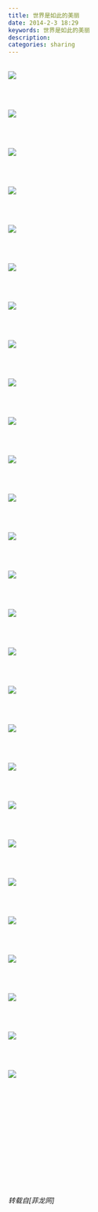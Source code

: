 ```yaml
---
title: 世界是如此的美丽
date: 2014-2-3 18:29
keywords: 世界是如此的美丽
description:                                   
categories: sharing
---
```

<td class="t_f" id="postmessage_95525">

<br/>

<img aid="40052" data-cf-modified-fb8522c74b7fddf346b5bec6-="" file="data/attachment/forum/201402/03/182922hvcvz9spcmup9pwz.jpg.thumb.jpg" id="aimg_40052" inpost="1" onclick="" onmouseover="" src="http://www.flw.ph/data/attachment/forum/201402/03/182922hvcvz9spcmup9pwz.jpg" style="cursor:pointer" zoomfile="data/attachment/forum/201402/03/182922hvcvz9spcmup9pwz.jpg"/>


<font color="#000"><font style="background-color:rgb(249, 249, 236)"><font face="Arial"> </font></font></font><br/>
<br/>

<img aid="40053" data-cf-modified-fb8522c74b7fddf346b5bec6-="" file="data/attachment/forum/201402/03/182925obmt3rce1rblcxbx.jpg.thumb.jpg" id="aimg_40053" inpost="1" onclick="" onmouseover="" src="http://www.flw.ph/data/attachment/forum/201402/03/182925obmt3rce1rblcxbx.jpg" style="cursor:pointer" zoomfile="data/attachment/forum/201402/03/182925obmt3rce1rblcxbx.jpg"/>


<font color="#000"><font style="background-color:rgb(249, 249, 236)"><font face="Arial"> </font></font></font><br/>
<br/>

<img aid="40054" data-cf-modified-fb8522c74b7fddf346b5bec6-="" file="data/attachment/forum/201402/03/182927k96xyce6z2yei0um.jpg.thumb.jpg" id="aimg_40054" inpost="1" onclick="" onmouseover="" src="http://www.flw.ph/data/attachment/forum/201402/03/182927k96xyce6z2yei0um.jpg" style="cursor:pointer" zoomfile="data/attachment/forum/201402/03/182927k96xyce6z2yei0um.jpg"/>


<font color="#000"><font style="background-color:rgb(249, 249, 236)"><font face="Arial"> </font></font></font><br/>
<br/>

<img aid="40055" data-cf-modified-fb8522c74b7fddf346b5bec6-="" file="data/attachment/forum/201402/03/182928dm8khfyh1o1e1z95.jpg.thumb.jpg" id="aimg_40055" inpost="1" onclick="" onmouseover="" src="http://www.flw.ph/data/attachment/forum/201402/03/182928dm8khfyh1o1e1z95.jpg" style="cursor:pointer" zoomfile="data/attachment/forum/201402/03/182928dm8khfyh1o1e1z95.jpg"/>


<font color="#000"><font style="background-color:rgb(249, 249, 236)"><font face="Arial"> </font></font></font><br/>
<br/>

<img aid="40056" data-cf-modified-fb8522c74b7fddf346b5bec6-="" file="data/attachment/forum/201402/03/182928blrtopr7sr8l7dhl.jpg.thumb.jpg" id="aimg_40056" inpost="1" onclick="" onmouseover="" src="http://www.flw.ph/data/attachment/forum/201402/03/182928blrtopr7sr8l7dhl.jpg" style="cursor:pointer" zoomfile="data/attachment/forum/201402/03/182928blrtopr7sr8l7dhl.jpg"/>


<font color="#000"><font style="background-color:rgb(249, 249, 236)"><font face="Arial"> </font></font></font><br/>
<br/>

<img aid="40057" data-cf-modified-fb8522c74b7fddf346b5bec6-="" file="data/attachment/forum/201402/03/182928ldikkzm12tko2lht.jpg.thumb.jpg" id="aimg_40057" inpost="1" onclick="" onmouseover="" src="http://www.flw.ph/data/attachment/forum/201402/03/182928ldikkzm12tko2lht.jpg" style="cursor:pointer" zoomfile="data/attachment/forum/201402/03/182928ldikkzm12tko2lht.jpg"/>


<font color="#000"><font style="background-color:rgb(249, 249, 236)"><font face="Arial"> </font></font></font><br/>
<br/>

<img aid="40058" data-cf-modified-fb8522c74b7fddf346b5bec6-="" file="data/attachment/forum/201402/03/182929pkxhvadb70dhk4bf.jpg.thumb.jpg" id="aimg_40058" inpost="1" onclick="" onmouseover="" src="http://www.flw.ph/data/attachment/forum/201402/03/182929pkxhvadb70dhk4bf.jpg" style="cursor:pointer" zoomfile="data/attachment/forum/201402/03/182929pkxhvadb70dhk4bf.jpg"/>


<font color="#000"><font style="background-color:rgb(249, 249, 236)"><font face="Arial"> </font></font></font><br/>
<br/>

<img aid="40059" data-cf-modified-fb8522c74b7fddf346b5bec6-="" file="data/attachment/forum/201402/03/182929kkcucck5ojjev1b0.jpg.thumb.jpg" id="aimg_40059" inpost="1" onclick="" onmouseover="" src="http://www.flw.ph/data/attachment/forum/201402/03/182929kkcucck5ojjev1b0.jpg" style="cursor:pointer" zoomfile="data/attachment/forum/201402/03/182929kkcucck5ojjev1b0.jpg"/>


<font color="#000"><font style="background-color:rgb(249, 249, 236)"><font face="Arial"> </font></font></font><br/>
<br/>

<img aid="40060" data-cf-modified-fb8522c74b7fddf346b5bec6-="" file="data/attachment/forum/201402/03/182930x2zzdoc0mwu6momw.jpg.thumb.jpg" id="aimg_40060" inpost="1" onclick="" onmouseover="" src="http://www.flw.ph/data/attachment/forum/201402/03/182930x2zzdoc0mwu6momw.jpg" style="cursor:pointer" zoomfile="data/attachment/forum/201402/03/182930x2zzdoc0mwu6momw.jpg"/>


<font color="#000"><font style="background-color:rgb(249, 249, 236)"><font face="Arial"> </font></font></font><br/>
<br/>

<img aid="40061" data-cf-modified-fb8522c74b7fddf346b5bec6-="" file="data/attachment/forum/201402/03/182930qh7brr37vzz19o1g.jpg.thumb.jpg" id="aimg_40061" inpost="1" onclick="" onmouseover="" src="http://www.flw.ph/data/attachment/forum/201402/03/182930qh7brr37vzz19o1g.jpg" style="cursor:pointer" zoomfile="data/attachment/forum/201402/03/182930qh7brr37vzz19o1g.jpg"/>


<font color="#000"><font style="background-color:rgb(249, 249, 236)"><font face="Arial"> </font></font></font><br/>
<br/>

<img aid="40062" data-cf-modified-fb8522c74b7fddf346b5bec6-="" file="data/attachment/forum/201402/03/182931auigvmgg60iuy7yy.jpg.thumb.jpg" id="aimg_40062" inpost="1" onclick="" onmouseover="" src="http://www.flw.ph/data/attachment/forum/201402/03/182931auigvmgg60iuy7yy.jpg" style="cursor:pointer" zoomfile="data/attachment/forum/201402/03/182931auigvmgg60iuy7yy.jpg"/>


<font color="#000"><font style="background-color:rgb(249, 249, 236)"><font face="Arial"> </font></font></font><br/>
<br/>

<img aid="40063" data-cf-modified-fb8522c74b7fddf346b5bec6-="" file="data/attachment/forum/201402/03/182931bp8pzn6c8ia836hc.jpg.thumb.jpg" id="aimg_40063" inpost="1" onclick="" onmouseover="" src="http://www.flw.ph/data/attachment/forum/201402/03/182931bp8pzn6c8ia836hc.jpg" style="cursor:pointer" zoomfile="data/attachment/forum/201402/03/182931bp8pzn6c8ia836hc.jpg"/>


<font color="#000"><font style="background-color:rgb(249, 249, 236)"><font face="Arial"> </font></font></font><br/>
<br/>

<img aid="40064" data-cf-modified-fb8522c74b7fddf346b5bec6-="" file="data/attachment/forum/201402/03/182932ez3556qxd6qa46qc.jpg.thumb.jpg" id="aimg_40064" inpost="1" onclick="" onmouseover="" src="http://www.flw.ph/data/attachment/forum/201402/03/182932ez3556qxd6qa46qc.jpg" style="cursor:pointer" zoomfile="data/attachment/forum/201402/03/182932ez3556qxd6qa46qc.jpg"/>


<font color="#000"><font style="background-color:rgb(249, 249, 236)"><font face="Arial"> </font></font></font><br/>
<br/>

<img aid="40065" data-cf-modified-fb8522c74b7fddf346b5bec6-="" file="data/attachment/forum/201402/03/182939ftmu2vs3sn3mvm9f.jpg.thumb.jpg" id="aimg_40065" inpost="1" onclick="" onmouseover="" src="http://www.flw.ph/data/attachment/forum/201402/03/182939ftmu2vs3sn3mvm9f.jpg" style="cursor:pointer" zoomfile="data/attachment/forum/201402/03/182939ftmu2vs3sn3mvm9f.jpg"/>


<font color="#000"><font style="background-color:rgb(249, 249, 236)"><font face="Arial"> </font></font></font><br/>
<br/>

<img aid="40066" data-cf-modified-fb8522c74b7fddf346b5bec6-="" file="data/attachment/forum/201402/03/182939rrmsnvnnil540nmr.jpg.thumb.jpg" id="aimg_40066" inpost="1" onclick="" onmouseover="" src="http://www.flw.ph/data/attachment/forum/201402/03/182939rrmsnvnnil540nmr.jpg" style="cursor:pointer" zoomfile="data/attachment/forum/201402/03/182939rrmsnvnnil540nmr.jpg"/>


<font color="#000"><font style="background-color:rgb(249, 249, 236)"><font face="Arial"> </font></font></font><br/>
<br/>

<img aid="40067" data-cf-modified-fb8522c74b7fddf346b5bec6-="" file="data/attachment/forum/201402/03/182940s6tltzt5k8h68lk0.jpg.thumb.jpg" id="aimg_40067" inpost="1" onclick="" onmouseover="" src="http://www.flw.ph/data/attachment/forum/201402/03/182940s6tltzt5k8h68lk0.jpg" style="cursor:pointer" zoomfile="data/attachment/forum/201402/03/182940s6tltzt5k8h68lk0.jpg"/>


<font color="#000"><font style="background-color:rgb(249, 249, 236)"><font face="Arial"> </font></font></font><br/>
<br/>

<img aid="40068" data-cf-modified-fb8522c74b7fddf346b5bec6-="" file="data/attachment/forum/201402/03/182940mn8t7c24tn8nz4a8.jpg.thumb.jpg" id="aimg_40068" inpost="1" onclick="" onmouseover="" src="http://www.flw.ph/data/attachment/forum/201402/03/182940mn8t7c24tn8nz4a8.jpg" style="cursor:pointer" zoomfile="data/attachment/forum/201402/03/182940mn8t7c24tn8nz4a8.jpg"/>


<font color="#000"><font style="background-color:rgb(249, 249, 236)"><font face="Arial"> </font></font></font><br/>
<br/>

<img aid="40069" data-cf-modified-fb8522c74b7fddf346b5bec6-="" file="data/attachment/forum/201402/03/182940kdixgh34eidh4goi.jpg.thumb.jpg" id="aimg_40069" inpost="1" onclick="" onmouseover="" src="http://www.flw.ph/data/attachment/forum/201402/03/182940kdixgh34eidh4goi.jpg" style="cursor:pointer" zoomfile="data/attachment/forum/201402/03/182940kdixgh34eidh4goi.jpg"/>


<font color="#000"><font style="background-color:rgb(249, 249, 236)"><font face="Arial"> </font></font></font><br/>
<br/>

<img aid="40070" data-cf-modified-fb8522c74b7fddf346b5bec6-="" file="data/attachment/forum/201402/03/182941e1b8dddu7872lgpu.png.thumb.jpg" id="aimg_40070" inpost="1" onclick="" onmouseover="" src="http://www.flw.ph/data/attachment/forum/201402/03/182941e1b8dddu7872lgpu.png" style="cursor:pointer" zoomfile="data/attachment/forum/201402/03/182941e1b8dddu7872lgpu.png"/>


<font color="#000"><font style="background-color:rgb(249, 249, 236)"><font face="Arial"> </font></font></font><br/>
<br/>

<img aid="40071" data-cf-modified-fb8522c74b7fddf346b5bec6-="" file="data/attachment/forum/201402/03/182941nii0i6z1zwdavdo2.png.thumb.jpg" id="aimg_40071" inpost="1" onclick="" onmouseover="" src="http://www.flw.ph/data/attachment/forum/201402/03/182941nii0i6z1zwdavdo2.png" style="cursor:pointer" zoomfile="data/attachment/forum/201402/03/182941nii0i6z1zwdavdo2.png"/>


<font color="#000"><font style="background-color:rgb(249, 249, 236)"><font face="Arial"> </font></font></font><br/>
<br/>

<img aid="40072" data-cf-modified-fb8522c74b7fddf346b5bec6-="" file="data/attachment/forum/201402/03/182942hgt3ucasgddxi0d0.jpg.thumb.jpg" id="aimg_40072" inpost="1" onclick="" onmouseover="" src="http://www.flw.ph/data/attachment/forum/201402/03/182942hgt3ucasgddxi0d0.jpg" style="cursor:pointer" zoomfile="data/attachment/forum/201402/03/182942hgt3ucasgddxi0d0.jpg"/>


<font color="#000"><font style="background-color:rgb(249, 249, 236)"><font face="Arial"> </font></font></font><br/>
<br/>

<img aid="40073" data-cf-modified-fb8522c74b7fddf346b5bec6-="" file="data/attachment/forum/201402/03/182942v060nw560xtfdxg0.jpg.thumb.jpg" id="aimg_40073" inpost="1" onclick="" onmouseover="" src="http://www.flw.ph/data/attachment/forum/201402/03/182942v060nw560xtfdxg0.jpg" style="cursor:pointer" zoomfile="data/attachment/forum/201402/03/182942v060nw560xtfdxg0.jpg"/>


<font color="#000"><font style="background-color:rgb(249, 249, 236)"><font face="Arial"> </font></font></font><br/>
<br/>

<img aid="40074" data-cf-modified-fb8522c74b7fddf346b5bec6-="" file="data/attachment/forum/201402/03/182942ska0lkavlmvdscmt.jpg.thumb.jpg" id="aimg_40074" inpost="1" onclick="" onmouseover="" src="http://www.flw.ph/data/attachment/forum/201402/03/182942ska0lkavlmvdscmt.jpg" style="cursor:pointer" zoomfile="data/attachment/forum/201402/03/182942ska0lkavlmvdscmt.jpg"/>


<font color="#000"><font style="background-color:rgb(249, 249, 236)"><font face="Arial"> </font></font></font><br/>
<br/>

<img aid="40075" data-cf-modified-fb8522c74b7fddf346b5bec6-="" file="data/attachment/forum/201402/03/182943c7snwhs0mc0a7oi7.jpg.thumb.jpg" id="aimg_40075" inpost="1" onclick="" onmouseover="" src="http://www.flw.ph/data/attachment/forum/201402/03/182943c7snwhs0mc0a7oi7.jpg" style="cursor:pointer" zoomfile="data/attachment/forum/201402/03/182943c7snwhs0mc0a7oi7.jpg"/>


<font color="#000"><font style="background-color:rgb(249, 249, 236)"><font face="Arial"> </font></font></font><br/>
<br/>

<img aid="40076" data-cf-modified-fb8522c74b7fddf346b5bec6-="" file="data/attachment/forum/201402/03/182943oj1h2e771rjzieff.jpg.thumb.jpg" id="aimg_40076" inpost="1" onclick="" onmouseover="" src="http://www.flw.ph/data/attachment/forum/201402/03/182943oj1h2e771rjzieff.jpg" style="cursor:pointer" zoomfile="data/attachment/forum/201402/03/182943oj1h2e771rjzieff.jpg"/>


<font color="#000"><font style="background-color:rgb(249, 249, 236)"><font face="Arial"> </font></font></font><br/>
<br/>

<img aid="40077" data-cf-modified-fb8522c74b7fddf346b5bec6-="" file="data/attachment/forum/201402/03/182944ut3oi3dz35odttvq.jpg.thumb.jpg" id="aimg_40077" inpost="1" onclick="" onmouseover="" src="http://www.flw.ph/data/attachment/forum/201402/03/182944ut3oi3dz35odttvq.jpg" style="cursor:pointer" zoomfile="data/attachment/forum/201402/03/182944ut3oi3dz35odttvq.jpg"/>


<font color="#000"><font style="background-color:rgb(249, 249, 236)"><font face="Arial"> </font></font></font><br/>
<br/>

<img aid="40078" data-cf-modified-fb8522c74b7fddf346b5bec6-="" file="data/attachment/forum/201402/03/182944nny4drera1uahhzv.jpg.thumb.jpg" id="aimg_40078" inpost="1" onclick="" onmouseover="" src="http://www.flw.ph/data/attachment/forum/201402/03/182944nny4drera1uahhzv.jpg" style="cursor:pointer" zoomfile="data/attachment/forum/201402/03/182944nny4drera1uahhzv.jpg"/>


<font color="#000"><font style="background-color:rgb(249, 249, 236)"><font face="Arial"> </font></font></font><br/>
<br/>
<font color="#000"><font style="background-color:rgb(249, 249, 236)"><font face="Arial"> </font></font></font><br/>
<br/>
<font color="#000"><font style="background-color:rgb(249, 249, 236)"><font face="Arial"> </font></font></font><br/>
<br/>
<font color="#000"><font style="background-color:rgb(249, 249, 236)"><font face="Arial"> </font></font></font><br/>
<br/>
<font color="#000"><font style="background-color:rgb(249, 249, 236)"><font face="Arial"> </font></font></font><br/>
<br/>
<font color="#000"><font style="background-color:rgb(249, 249, 236)"><font face="Arial"> </font></font></font><br/>
<br/>
<font color="#000"><font style="background-color:rgb(249, 249, 236)"><font face="Arial"> </font></font></font><font color="#000"><font style="background-color:rgb(249, 249, 236)"><font face="Arial"> </font></font></font></td>
###### 转载自[菲龙网]